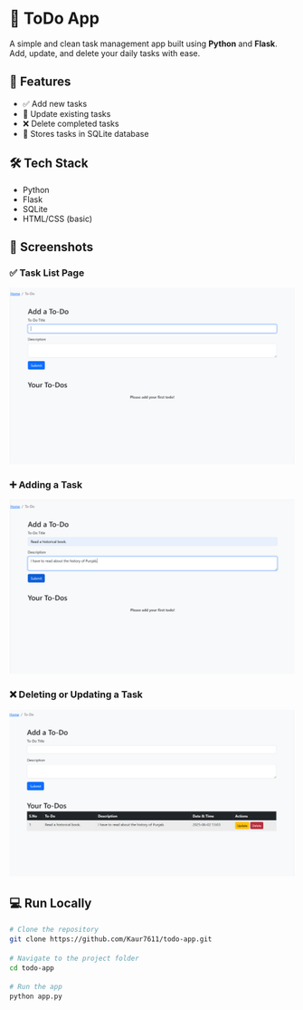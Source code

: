 # 📝 ToDo App

A simple and clean task management app built using **Python** and **Flask**. Add, update, and delete your daily tasks with ease.

## 🚀 Features

- ✅ Add new tasks
- 🔁 Update existing tasks
- ❌ Delete completed tasks
- 💾 Stores tasks in SQLite database

## 🛠️ Tech Stack

- Python
- Flask
- SQLite
- HTML/CSS (basic)

## 📸 Screenshots

### ✅ Task List Page
![Task List](screenshots/home.png)

### ➕ Adding a Task
![Add Task](screenshots/add-task.png)

### ❌ Deleting or Updating a Task
![Delete or Update Task](screenshots/delete-or-update-task.png)

## 💻 Run Locally

```bash
# Clone the repository
git clone https://github.com/Kaur7611/todo-app.git

# Navigate to the project folder
cd todo-app

# Run the app
python app.py




